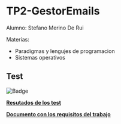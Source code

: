 # TP2-GestorEmails
Alumno: Stefano Merino De Rui

Materias: 
- Paradigmas y lengujes de programacion
- Sistemas operativos



## Test
![Badge](../reports/badge.svg)

**[Resutados de los test](https://billones142.github.io/Fulbo/target/my-reports/index.html)**

**[Documento con los requisitos del trabajo](AplicacionAFA.pdf)**
